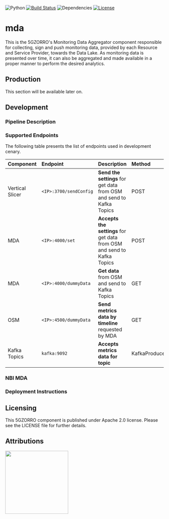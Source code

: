 ![Python](https://img.shields.io/badge/python-v3.6+-blue.svg)
[![Build Status](https://travis-ci.org/anfederico/Clairvoyant.svg?branch=master)](https://travis-ci.org/anfederico/Clairvoyant)
![Dependencies](https://img.shields.io/badge/dependencies-up%20to%20date-brightgreen.svg)
[![License](https://img.shields.io/badge/license-Apache-blue.svg)](https://opensource.org/licenses/Apache-2.0)

# mda
This is the 5GZORRO's Monitoring Data Aggregator component responsible for collecting, sign and push monitoring data, provided by each Resource and Service Provider, towards the Data Lake. As monitoring data is presented over time, it can also be aggregated and made available in a proper manner to perform the desired analytics.

## Production
This section will be available later on.

## Development

### Pipeline Description

### Supported Endpoints
The following table presents the list of endpoints used in development cenary.

**Component**|**Endpoint**|**Description**|**Method**
:----|:----|:----|:----
Vertical Slicer|`<IP>:3700/sendConfig`|**Send the settings** for get data from OSM and send to Kafka Topics| POST
MDA|`<IP>:4000/set`|**Accepts the settings** for get data from OSM and send to Kafka Topics| POST
MDA|`<IP>:4000/dummyData`|**Get data** from OSM and send to Kafka Topics| GET
OSM|`<IP>:4500/dummyData`|**Send metrics data by timeline** requested by MDA| GET
Kafka Topics|`kafka:9092`|**Accepts metrics data for topic**| KafkaProducer

### NBI MDA

### Deployment Instructions

## Licensing

This 5GZORRO component is published under Apache 2.0 license. Please see the LICENSE file for further details.

## Attributions

<img src="https://www.5gzorro.eu/wp-content/uploads/2019/11/5GZorro-D12-1024x539-copia.png" width="200" />
